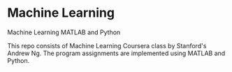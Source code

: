 # Machine Learning
Machine Learning MATLAB and Python

This repo consists of Machine Learning Coursera class by Stanford's Andrew Ng. The program assignments are implemented using MATLAB and Python.

